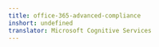 ```yaml
---
title: office-365-advanced-compliance
inshort: undefined
translator: Microsoft Cognitive Services
---
```





